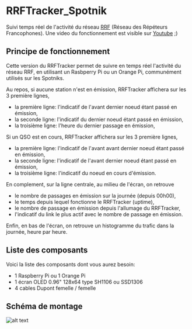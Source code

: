 # RRFTracker_Spotnik
Suivi temps réel de l'activité du réseau [RRF](https://f5nlg.wordpress.com/2015/12/28/nouveau-reseau-french-repeater-network/) (Réseau des Répéteurs Francophones). Une video du fonctionnement est visible sur [Youtube](https://www.youtube.com/watch?v=rVW8xczVpEo) ;)

## Principe de fonctionnement

Cette version du RRFTracker permet de suivre en temps réel l'activité du réseau RRF, en utilisant un Rasbperry Pi ou un Orange Pi, communément utilisés sur les Spotniks.

Au repos, si aucune station n'est en émission, RRFTracker affichera sur les 3 première lignes,

* la première ligne: l'indicatif de l'avant dernier noeud étant passé en émission,
* la seconde ligne: l'indicatif du dernier noeud étant passé en émission,
* la troisième ligne: l'heure du dernier passage en émission,

Si un QSO est en cours, RRFTracker affichera sur les 3 première lignes,

* la première ligne: l'indicatif de l'avant avant dernier noeud étant passé en émission,
* la seconde ligne: l'indicatif de l'avant dernier noeud étant passé en émission,
* la troisième ligne: l'indicatif du noeud en cours d'émission.

En complement, sur la ligne centrale, au milieu de l'écran, on retrouve

* le nombre de passages en émission sur la journée (depuis 00h00),
* le temps depuis lequel fonctionne le RRFTracker (uptime),
* le nombre de passage en émission depuis l'allumage du RRFTracker,
* l'indicatif du link le plus actif avec le nombre de passage en émission.

Enfin, en bas de l'écran, on retrouve un histogramme du trafic dans la journée, heure par heure.

## Liste des composants

Voici la liste des composants dont vous aurez besoin:

* 1 Raspberry Pi ou 1 Orange Pi
* 1 écran OLED 0.96" 128x64 type SH1106 ou SSD1306
* 4 cables Dupont femelle / femelle

 
## Schéma de montage

![alt text](https://github.com/armel/RRFTracker_Spotnik/blob/master/RRFTracker.png)